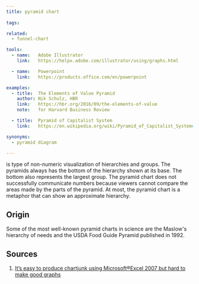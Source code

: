 ```yaml
---
title: pyramid chart
  
tags:

related:
  - funnel-chart

tools:
  - name:   Adobe Illustrator
    link:   https://helpx.adobe.com/illustrator/using/graphs.html

  - name:   Powerpoint
    link:   https://products.office.com/en/powerpoint

examples:
  - title:  The Elements of Value Pyramid
    author: Nik Schulz, HBR
    link:   https://hbr.org/2016/09/the-elements-of-value
    note:   for Harvard Business Review

  - title:  Pyramid of Capitalist System
    link:   https://en.wikipedia.org/wiki/Pyramid_of_Capitalist_System#/media/File:Pyramid_of_Capitalist_System.jpg

synonyms:
  - pyramid diagram

---
```


is type of non-numeric visualization of hierarchies and groups. The pyramids always has the bottom of the hierarchy shown at its base. The bottom also represents the largest group. The pyramid chart does not successfully communicate numbers because viewers cannot compare the areas made by the parts of the pyramid. At most, the pyramid chart is a metaphor that can show an approximate hierarchy.

<!--more-->

## Origin
Some of the most well-known pyramid charts in science are the Maslow's hierarchy of needs and the USDA Food Guide Pyramid published in 1992. 

## Sources
1. [It’s easy to produce chartjunk using Microsoft®Excel 2007 but hard to make good graphs](https://www.sciencedirect.com/science/article/pii/S0167947308001631)
